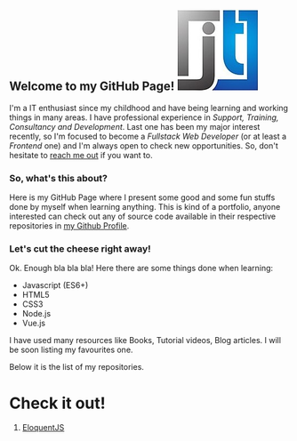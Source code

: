 ## Welcome to my GitHub Page! ![LogoImage](./assets/logo_jt_cut.jpg)

I'm a IT enthusiast since my childhood and have being learning and working things in many areas. I have professional experience in _Support, Training, Consultancy and Development_.
Last one has been my major interest recently, so I'm focused to become a *Fullstack Web Developer* (or at least a *Frontend* one) and I'm always open to check new opportunities.
So, don't hesitate to [reach me out](https://linkedin.com/trepichio) if you want to.

### So, what's this about?

Here is my GitHub Page where I present some good and some fun stuffs done by myself when learning anything. This is kind of a portfolio, anyone interested can check out any of source code available in their respective repositories in [my Github Profile](https://github.com/trepichio).

### Let's cut the cheese right away!

Ok. Enough bla bla bla! Here there are some things done when learning:
- Javascript (ES6+)
- HTML5
- CSS3
- Node.js
- Vue.js

I have used many resources like Books, Tutorial videos, Blog articles.
I will be soon listing my favourites one.

Below it is the list of my repositories.


# Check it out!

1. [EloquentJS](./eloquentJS_exercises/)
